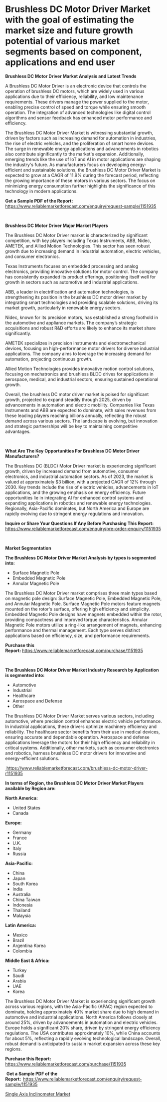 <p><h1>Brushless DC Motor Driver Market with the goal of estimating the market size and future growth potential of various market segments based on component, applications and end user</h1></p><p><strong>Brushless DC Motor Driver Market Analysis and Latest Trends</strong></p>
<p><p>A Brushless DC Motor Driver is an electronic device that controls the operation of brushless DC motors, which are widely used in various applications due to their efficiency, reliability, and low maintenance requirements. These drivers manage the power supplied to the motor, enabling precise control of speed and torque while ensuring smooth operation. The integration of advanced technologies like digital control algorithms and sensor feedback has enhanced motor performance and efficiency.</p><p>The Brushless DC Motor Driver Market is witnessing substantial growth, driven by factors such as increasing demand for automation in industries, the rise of electric vehicles, and the proliferation of smart home devices. The surge in renewable energy applications and advancements in robotics also contribute significantly to the market's expansion. Additionally, emerging trends like the use of IoT and AI in motor applications are shaping the industry's future. As manufacturers focus on developing energy-efficient and sustainable solutions, the Brushless DC Motor Driver Market is expected to grow at a CAGR of 11.9% during the forecast period, reflecting the growing importance of these motors in various sectors. The focus on minimizing energy consumption further highlights the significance of this technology in modern applications.</p></p>
<p><strong>Get a Sample PDF of the Report:&nbsp;</strong> <a href="https://www.reliablemarketforecast.com/enquiry/request-sample/1151935?utm_campaign=2470&utm_medium=2&utm_source=Github&utm_content=ia&utm_term=19022025&utm_id=brushless-dc-motor-driver">https://www.reliablemarketforecast.com/enquiry/request-sample/1151935</a></p>
<p>&nbsp;</p>
<p><strong>Brushless DC Motor Driver Major Market Players</strong></p>
<p><p>The Brushless DC Motor Driver market is characterized by significant competition, with key players including Texas Instruments, ABB, Nidec, AMETEK, and Allied Motion Technologies. This sector has seen robust growth due to increasing demand in industrial automation, electric vehicles, and consumer electronics.</p><p>Texas Instruments focuses on embedded processing and analog electronics, providing innovative solutions for motor control. The company has consistently expanded its product offerings, positioning itself well for growth in sectors such as automotive and industrial applications. </p><p>ABB, a leader in electrification and automation technologies, is strengthening its position in the brushless DC motor driver market by integrating smart technologies and providing scalable solutions, driving its market growth, particularly in renewable energy sectors.</p><p>Nidec, known for its precision motors, has established a strong foothold in the automotive and appliance markets. The company’s strategic acquisitions and robust R&D efforts are likely to enhance its market share significantly.</p><p>AMETEK specializes in precision instruments and electromechanical devices, focusing on high-performance motor drivers for diverse industrial applications. The company aims to leverage the increasing demand for automation, projecting continuous growth.</p><p>Allied Motion Technologies provides innovative motion control solutions, focusing on mechatronics and brushless BLDC drives for applications in aerospace, medical, and industrial sectors, ensuring sustained operational growth.</p><p>Overall, the brushless DC motor driver market is poised for significant growth, projected to expand steadily through 2025, driven by advancements in automation and electric mobility. Companies like Texas Instruments and ABB are expected to dominate, with sales revenues from these leading players reaching billions annually, reflecting the robust demand across various sectors. The landscape is evolving, but innovation and strategic partnerships will be key to maintaining competitive advantages.</p></p>
<p>&nbsp;</p>
<p><strong>What Are The Key Opportunities For Brushless DC Motor Driver Manufacturers?</strong></p>
<p><p>The Brushless DC (BLDC) Motor Driver market is experiencing significant growth, driven by increased demand from automotive, consumer electronics, and industrial automation sectors. As of 2023, the market is valued at approximately $3 billion, with a projected CAGR of 12% through 2030. Key trends include the rise of electric vehicles, advancements in IoT applications, and the growing emphasis on energy efficiency. Future opportunities lie in integrating AI for enhanced control systems and expanding applications in robotics and renewable energy technologies. Regionally, Asia-Pacific dominates, but North America and Europe are rapidly evolving due to stringent energy regulations and innovation.</p></p>
<p><strong>Inquire or Share Your Questions If Any Before Purchasing This Report:</strong> <a href="https://www.reliablemarketforecast.com/enquiry/pre-order-enquiry/1151935?utm_campaign=2470&utm_medium=2&utm_source=Github&utm_content=ia&utm_term=19022025&utm_id=brushless-dc-motor-driver">https://www.reliablemarketforecast.com/enquiry/pre-order-enquiry/1151935</a></p>
<p>&nbsp;</p>
<p><strong>Market Segmentation</strong></p>
<p><strong>The Brushless DC Motor Driver Market Analysis by types is segmented into:</strong></p>
<p><ul><li>Surface Magnetic Pole</li><li>Embedded Magnetic Pole</li><li>Annular Magnetic Pole</li></ul></p>
<p><p>The Brushless DC Motor Driver market comprises three main types based on magnetic pole design: Surface Magnetic Pole, Embedded Magnetic Pole, and Annular Magnetic Pole. Surface Magnetic Pole motors feature magnets mounted on the rotor's surface, offering high efficiency and simplicity. Embedded Magnetic Pole designs have magnets embedded within the rotor, providing compactness and improved torque characteristics. Annular Magnetic Pole motors utilize a ring-like arrangement of magnets, enhancing performance and thermal management. Each type serves distinct applications based on efficiency, size, and performance requirements.</p></p>
<p><strong>Purchase this Report:&nbsp;</strong><a href="https://www.reliablemarketforecast.com/purchase/1151935?utm_campaign=2470&utm_medium=2&utm_source=Github&utm_content=ia&utm_term=19022025&utm_id=brushless-dc-motor-driver">https://www.reliablemarketforecast.com/purchase/1151935</a></p>
<p>&nbsp;</p>
<p><strong>The Brushless DC Motor Driver Market Industry Research by Application is segmented into:</strong></p>
<p><ul><li>Automotive</li><li>Industrial</li><li>Healthcare</li><li>Aerospace and Defense</li><li>Other</li></ul></p>
<p><p>The Brushless DC Motor Driver Market serves various sectors, including automotive, where precision control enhances electric vehicle performance. In industrial applications, these drivers optimize machinery efficiency and reliability. The healthcare sector benefits from their use in medical devices, ensuring accurate and dependable operation. Aerospace and defense applications leverage the motors for their high efficiency and reliability in critical systems. Additionally, other markets, such as consumer electronics and robotics, harness brushless DC motor drivers for innovative and energy-efficient solutions.</p></p>
<p><a href="https://www.reliablemarketforecast.com/brushless-dc-motor-driver-r1151935?utm_campaign=2470&utm_medium=2&utm_source=Github&utm_content=ia&utm_term=19022025&utm_id=brushless-dc-motor-driver">&nbsp;https://www.reliablemarketforecast.com/brushless-dc-motor-driver-r1151935</a></p>
<p><strong>In terms of Region, the Brushless DC Motor Driver Market Players available by Region are:</strong></p>
<p>
    <p> <strong> North America: </strong>
        <ul>
            <li>United States</li>
            <li>Canada</li>
        </ul>
        </p> 
    <p> <strong> Europe: </strong>
        <ul>
            <li>Germany</li>
            <li>France</li>
            <li>U.K.</li>
            <li>Italy</li>
            <li>Russia</li>
        </ul>
        </p> 
    <p> <strong> Asia-Pacific: </strong>
        <ul>
            <li>China</li>
            <li>Japan</li>
            <li>South Korea</li>
            <li>India</li>
            <li>Australia</li>
            <li>China Taiwan</li>
            <li>Indonesia</li>
            <li>Thailand</li>
            <li>Malaysia</li>
        </ul>
        </p> 
    <p> <strong> Latin America: </strong>
        <ul>
            <li>Mexico</li>
            <li>Brazil</li>
            <li>Argentina Korea</li>
            <li>Colombia</li>
        </ul>
        </p> 
    <p> <strong> Middle East & Africa: </strong>
        <ul>
            <li>Turkey</li>
            <li>Saudi</li>
            <li>Arabia</li>
            <li>UAE</li>
            <li>Korea</li>
        </ul>
    </p>
    </p>
<p><p>The Brushless DC Motor Driver Market is experiencing significant growth across various regions, with the Asia-Pacific (APAC) region expected to dominate, holding approximately 40% market share due to high demand in automotive and industrial applications. North America follows closely at around 25%, driven by advancements in automation and electric vehicles. Europe holds a significant 20% share, driven by stringent energy efficiency regulations. The USA contributes approximately 10%, while China accounts for about 5%, reflecting a rapidly evolving technological landscape. Overall, robust demand is anticipated to sustain market expansion across these key regions.</p></p>
<p><strong>Purchase this Report: </strong><a href="https://www.reliablemarketforecast.com/purchase/1151935?utm_campaign=2470&utm_medium=2&utm_source=Github&utm_content=ia&utm_term=19022025&utm_id=brushless-dc-motor-driver">https://www.reliablemarketforecast.com/purchase/1151935</a></p>
<p>&nbsp;<strong>Get a Sample PDF of the Report:&nbsp;&nbsp;</strong><a href="https://www.reliablemarketforecast.com/enquiry/request-sample/1151935?utm_campaign=2470&utm_medium=2&utm_source=Github&utm_content=ia&utm_term=19022025&utm_id=brushless-dc-motor-driver">https://www.reliablemarketforecast.com/enquiry/request-sample/1151935</a></p>
<p><strong></strong></p>
<p><p><a href="https://github.com/katonmarti489/Market-Research-Report-List-1/blob/main/single-axis-inclinometer-market.md?utm_campaign=2470&utm_medium=2&utm_source=Github&utm_content=ia&utm_term=19022025&utm_id=brushless-dc-motor-driver">Single Axis Inclinometer Market</a></p></p>